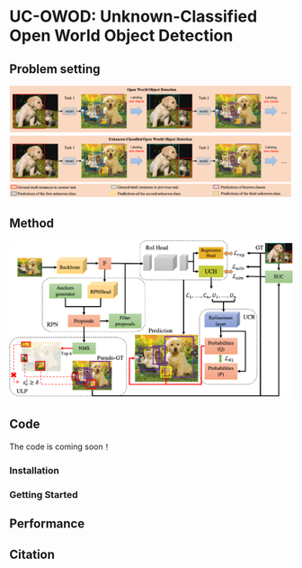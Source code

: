# UC-OWOD: Unknown-Classified Open World Object Detection
## Problem setting
![avatar](problem.png)
## Method
![avatar](method.png)
## Code
The code is coming soon！
### Installation

### Getting Started

## Performance

## Citation
